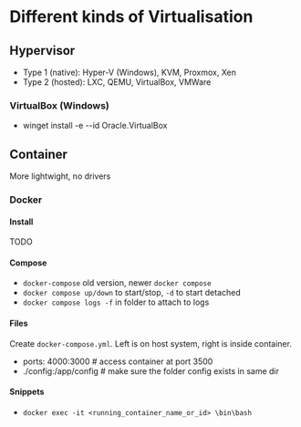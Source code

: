 # Different kinds of Virtualisation
## Hypervisor
- Type 1 (native): Hyper-V (Windows), KVM, Proxmox, Xen
- Type 2 (hosted): LXC, QEMU, VirtualBox, VMWare

### VirtualBox (Windows)
- winget install -e --id Oracle.VirtualBox

  

## Container
More lightwight, no drivers
### Docker
#### Install
TODO

#### Compose
- `docker-compose` old version, newer `docker compose`
- `docker compose up/down` to start/stop, `-d` to start detached
- `docker compose logs -f` in folder to attach to logs

#### Files
Create `docker-compose.yml`. Left is on host system, right is inside container. 
- ports: 4000:3000		# access container at port 3500 
- ./config:/app/config		# make sure the folder config exists in same dir

#### Snippets
- `docker exec -it <running_container_name_or_id> \bin\bash`

